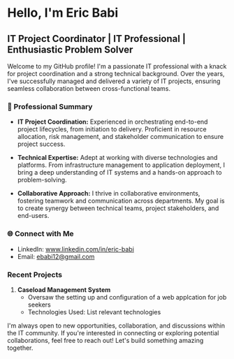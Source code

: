 # Hello, I'm Eric Babi

## IT Project Coordinator | IT Professional | Enthusiastic Problem Solver

Welcome to my GitHub profile! I'm a passionate IT professional with a knack for project coordination and a strong technical background. Over the years, I've successfully managed and delivered a variety of IT projects, ensuring seamless collaboration between cross-functional teams.

### 💼 Professional Summary

- **IT Project Coordination:** Experienced in orchestrating end-to-end project lifecycles, from initiation to delivery. Proficient in resource allocation, risk management, and stakeholder communication to ensure project success.

- **Technical Expertise:** Adept at working with diverse technologies and platforms. From infrastructure management to application deployment, I bring a deep understanding of IT systems and a hands-on approach to problem-solving.

- **Collaborative Approach:** I thrive in collaborative environments, fostering teamwork and communication across departments. My goal is to create synergy between technical teams, project stakeholders, and end-users.

### 🌐 Connect with Me

- LinkedIn: www.linkedin.com/in/eric-babi 
- Email: ebabi12@gmail.com

### Recent Projects

1. **Caseload Management System**
   - Oversaw the setting up and configuration of a web applcation for job seekers 
   - Technologies Used: List relevant technologies

I'm always open to new opportunities, collaboration, and discussions within the IT community. If you're interested in connecting or exploring potential collaborations, feel free to reach out! Let's build something amazing together.



